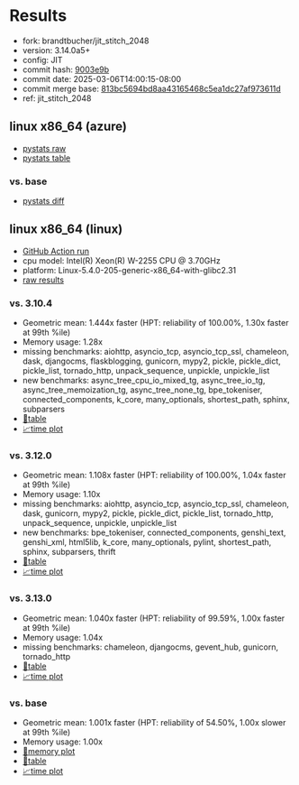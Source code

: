 # Results

- fork: brandtbucher/jit_stitch_2048
- version: 3.14.0a5+
- config: JIT
- commit hash: [9003e9b](https://github.com/brandtbucher/cpython/commit/9003e9b)
- commit date: 2025-03-06T14:00:15-08:00
- commit merge base: [813bc5694bd8aa43165468c5ea1dc27af973611d](https://github.com/python/cpython/commit/813bc5694bd8aa43165468c5ea1dc27af973611d)
- ref: jit_stitch_2048

## linux x86_64 (azure)

- [pystats raw](bm-20250306-azure-x86_64-brandtbucher-jit_stitch_2048-3.14.0a5%2B-9003e9b-pystats.json)
- [pystats table](bm-20250306-azure-x86_64-brandtbucher-jit_stitch_2048-3.14.0a5%2B-9003e9b-pystats.md)

### vs. base

- [pystats diff](bm-20250306-azure-x86_64-brandtbucher-jit_stitch_2048-3.14.0a5%2B-9003e9b-pystats-vs-base.md)

## linux x86_64 (linux)

- [GitHub Action run](https://github.com/faster-cpython/benchmarking/actions/runs/13709347450)
- cpu model: Intel(R) Xeon(R) W-2255 CPU @ 3.70GHz
- platform: Linux-5.4.0-205-generic-x86_64-with-glibc2.31
- [raw results](bm-20250306-linux-x86_64-brandtbucher-jit_stitch_2048-3.14.0a5%2B-9003e9b.json)

### vs. 3.10.4

- Geometric mean: 1.444x faster (HPT: reliability of 100.00%, 1.30x faster at 99th %ile)
- Memory usage: 1.28x
- missing benchmarks: aiohttp, asyncio_tcp, asyncio_tcp_ssl, chameleon, dask, djangocms, flaskblogging, gunicorn, mypy2, pickle, pickle_dict, pickle_list, tornado_http, unpack_sequence, unpickle, unpickle_list
- new benchmarks: async_tree_cpu_io_mixed_tg, async_tree_io_tg, async_tree_memoization_tg, async_tree_none_tg, bpe_tokeniser, connected_components, k_core, many_optionals, shortest_path, sphinx, subparsers
- [📄table](bm-20250306-linux-x86_64-brandtbucher-jit_stitch_2048-3.14.0a5%2B-9003e9b-vs-3.10.4.md)
- [📈time plot](bm-20250306-linux-x86_64-brandtbucher-jit_stitch_2048-3.14.0a5%2B-9003e9b-vs-3.10.4.svg)

### vs. 3.12.0

- Geometric mean: 1.108x faster (HPT: reliability of 100.00%, 1.04x faster at 99th %ile)
- Memory usage: 1.10x
- missing benchmarks: aiohttp, asyncio_tcp, asyncio_tcp_ssl, chameleon, dask, gunicorn, mypy2, pickle, pickle_dict, pickle_list, tornado_http, unpack_sequence, unpickle, unpickle_list
- new benchmarks: bpe_tokeniser, connected_components, genshi_text, genshi_xml, html5lib, k_core, many_optionals, pylint, shortest_path, sphinx, subparsers, thrift
- [📄table](bm-20250306-linux-x86_64-brandtbucher-jit_stitch_2048-3.14.0a5%2B-9003e9b-vs-3.12.0.md)
- [📈time plot](bm-20250306-linux-x86_64-brandtbucher-jit_stitch_2048-3.14.0a5%2B-9003e9b-vs-3.12.0.svg)

### vs. 3.13.0

- Geometric mean: 1.040x faster (HPT: reliability of 99.59%, 1.00x faster at 99th %ile)
- Memory usage: 1.04x
- missing benchmarks: chameleon, djangocms, gevent_hub, gunicorn, tornado_http
- [📄table](bm-20250306-linux-x86_64-brandtbucher-jit_stitch_2048-3.14.0a5%2B-9003e9b-vs-3.13.0.md)
- [📈time plot](bm-20250306-linux-x86_64-brandtbucher-jit_stitch_2048-3.14.0a5%2B-9003e9b-vs-3.13.0.svg)

### vs. base

- Geometric mean: 1.001x faster (HPT: reliability of 54.50%, 1.00x slower at 99th %ile)
- Memory usage: 1.00x
- [🧠memory plot](bm-20250306-linux-x86_64-brandtbucher-jit_stitch_2048-3.14.0a5%2B-9003e9b-vs-base-mem.svg)
- [📄table](bm-20250306-linux-x86_64-brandtbucher-jit_stitch_2048-3.14.0a5%2B-9003e9b-vs-base.md)
- [📈time plot](bm-20250306-linux-x86_64-brandtbucher-jit_stitch_2048-3.14.0a5%2B-9003e9b-vs-base.svg)

